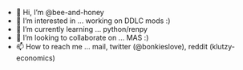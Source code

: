 - 👋 Hi, I’m @bee-and-honey
- 👀 I’m interested in ... working on DDLC mods :)
- 🌱 I’m currently learning ... python/renpy
- 💞️ I’m looking to collaborate on ... MAS :)
- 📫 How to reach me ... mail, twitter (@bonkieslove), reddit (klutzy-economics)

